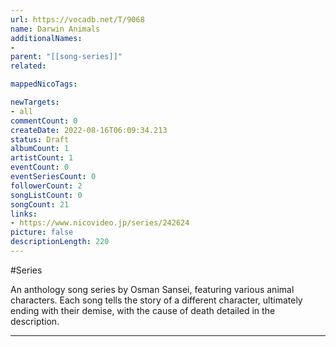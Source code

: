 ```yaml
---
url: https://vocadb.net/T/9068
name: Darwin Animals
additionalNames: 
- 
parent: "[[song-series]]"
related:

mappedNicoTags:

newTargets:
- all
commentCount: 0
createDate: 2022-08-16T06:09:34.213
status: Draft
albumCount: 1
artistCount: 1
eventCount: 0
eventSeriesCount: 0
followerCount: 2
songListCount: 0
songCount: 21
links: 
- https://www.nicovideo.jp/series/242624
picture: false
descriptionLength: 220
---
```


#Series

An anthology song series by Osman Sansei, featuring various animal characters. Each song tells the story of a different character, ultimately ending with their demise, with the cause of death detailed in the description.

---

